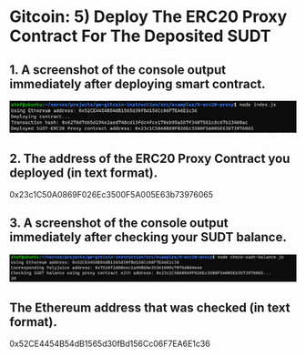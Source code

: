 # Gitcoin: 5) Deploy The ERC20 Proxy Contract For The Deposited SUDT

## 1. A screenshot of the console output immediately after deploying smart contract.

![](deployProxy.png)

## 2. The address of the ERC20 Proxy Contract you deployed (in text format).

0x23c1C50A0869F026Ec3500F5A005E63b73976065

## 3. A screenshot of the console output immediately after checking your SUDT balance.

![](balance.png)

## The Ethereum address that was checked (in text format).

0x52CE4454B54dB1565d30fBd156Cc06F7EA6E1c36

